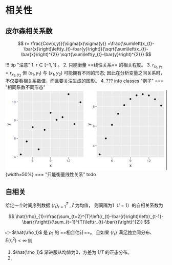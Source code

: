 # 相关性

## 皮尔森相关系数

$$
r= \frac{Cov(x,y)}{\sigma(x)\sigma(y)} =\frac{\sum\left(x_{t}-\bar{x}\right)\left(y_{t}-\bar{y}\right)}{\sqrt{\sum\left(x_{t}-\bar{x}\right)^{2}} \sqrt{\sum\left(y_{t}-\bar{y}\right)^{2}}} 
$$

!!! tip "注意"
     1. $r \in [-1, 1]$ 。
     2. 只能衡量 ==线性关系== 的相关程度。
     3. $r_{x_1,y_1} = r_{x_2,y_2}$ 但 $(x_1,y_1)$ 与 $(x_1,y_2)$ 可能拥有不同的形态; 因此在分析变量之间关系时，不仅要看相关系数值，而且要关注生成的图形。
     4. 
??? info classes "例子"
    === "相同系数不同形态"
        ![](images/corr-2020-04-24-11-57-22.png){width=50%}
    === "只能衡量线性关系"
        todo




## 自相关

给定一个时间序列数据 $\{r_t\}_{t=1}^T$ , $\bar r$ 为均值， 则间隔为1（$l=1$）的自相关系数为

$$
\hat{\rho}_{1}=\frac{\sum_{t=2}^{T}\left(r_{t}-\bar{r}\right)\left(r_{t-1}-\bar{r}\right)}{\sum_{t=1}^{T}\left(r_{t}-\bar{r}\right)^{2}}
$$

:point_right: $\hat{\rho_1}$ 是 $\rho_1$ 的 ==相合估计==。 且如果 $\{r_t\}$ 满足独立同分布、$E(r_t^2) < \infty$ 则

1. $\hat{\rho_1}$ 渐进服从均值为0，方差为 $1/T$ 的正态分布。
2. 


